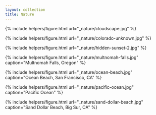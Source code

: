 ```yaml
---
layout: collection
title: Nature
---
```



{% include helpers/figure.html
url="_nature/cloudscape.jpg" %}

{% include helpers/figure.html
url="_nature/colorado-unknown.jpg" %}

{% include helpers/figure.html
url="_nature/hidden-sunset-2.jpg" %}

{% include helpers/figure.html
url="_nature/multnomah-falls.jpg"
caption="Multnomah Falls, Oregon" %}

{% include helpers/figure.html
url="_nature/ocean-beach.jpg"
caption="Ocean Beach, San Francisco, CA" %}

{% include helpers/figure.html
url="_nature/pacific-ocean.jpg"
caption="Pacific Ocean" %}

{% include helpers/figure.html
url="_nature/sand-dollar-beach.jpg"
caption="Sand Dollar Beach, Big Sur, CA" %}





